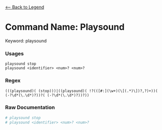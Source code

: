 [<-- Back to Legend](../legend.md)

# Command Name: Playsound
Keyword: playsound

### Usages
```
playsound stop
playsound <identifier> <num>? <num>?
```

### Regex
```regexp
(((playsound)( (stop)))|((playsound)( !?(([#:](\w+)(\[(.*)\])?,?)+))( (-?\d*(\.\d*)?))?( (-?\d*(\.\d*)?))?))
```

### Raw Documentation
```yml
# playsound stop
# playsound <identifier> <num>? <num>?
```
